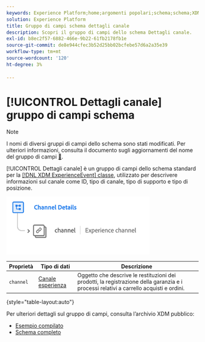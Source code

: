 ```yaml
---
keywords: Experience Platform;home;argomenti popolari;schema;schema;XDM;ExperienceEvent;fields;schemas;Schemas;Schema design;field group;field group;
solution: Experience Platform
title: Gruppo di campi schema dettagli canale
description: Scopri il gruppo di campi dello schema Dettagli canale.
exl-id: b8ec2f57-6882-466e-9b22-61fb2178fb1e
source-git-commit: de8e944cfec3b52d25bb02bcfebe57d6a2a35e39
workflow-type: tm+mt
source-wordcount: '120'
ht-degree: 3%

---
```


# [!UICONTROL Dettagli canale] gruppo di campi schema

>[!NOTE]
>
>I nomi di diversi gruppi di campi dello schema sono stati modificati. Per ulteriori informazioni, consulta il documento sugli aggiornamenti del nome del gruppo di campi [&#128279;](../name-updates.md).

[!UICONTROL Dettagli canale] è un gruppo di campi dello schema standard per la [[!DNL XDM ExperienceEvent] classe](../../classes/experienceevent.md), utilizzato per descrivere informazioni sul canale come ID, tipo di canale, tipo di supporto e tipo di posizione.

![](../../images/field-groups/channel-details.png)

| Proprietà | Tipo di dati | Descrizione |
| --- | --- | --- |
| `channel` | [Canale esperienza](../../data-types/experience-channel.md) | Oggetto che descrive le restituzioni dei prodotti, la registrazione della garanzia e i processi relativi a carrello acquisti e ordini. |

{style="table-layout:auto"}

Per ulteriori dettagli sul gruppo di campi, consulta l’archivio XDM pubblico:

* [Esempio compilato](https://github.com/adobe/xdm/blob/master/components/fieldgroups/experience-event/experienceevent-channel.example.1.json)
* [Schema completo](https://github.com/adobe/xdm/blob/master/components/fieldgroups/experience-event/experienceevent-channel.schema.json)
